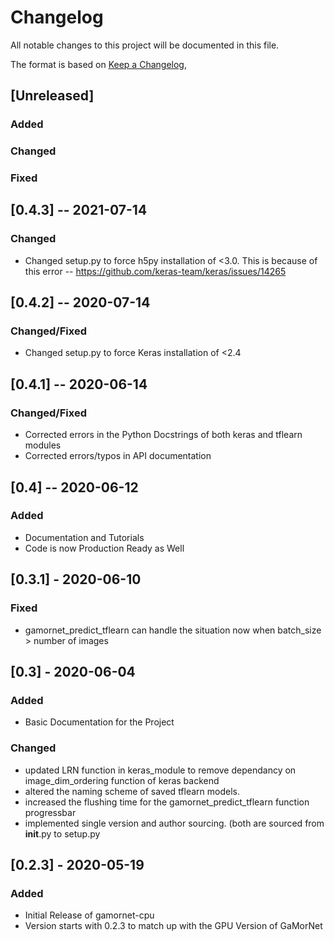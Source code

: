 # Changelog
All notable changes to this project will be documented in this file.

The format is based on [Keep a Changelog](https://keepachangelog.com/en/1.0.0/),

## [Unreleased]

### Added

### Changed

### Fixed


## [0.4.3] -- 2021-07-14

### Changed
- Changed setup.py to force h5py installation of <3.0. 
This is because of this error -- https://github.com/keras-team/keras/issues/14265

## [0.4.2] -- 2020-07-14

### Changed/Fixed
- Changed setup.py to force Keras installation of <2.4 

## [0.4.1] -- 2020-06-14

### Changed/Fixed
- Corrected errors in the Python Docstrings of both keras and tflearn modules
- Corrected errors/typos in API documentation 


## [0.4] -- 2020-06-12

### Added
- Documentation and Tutorials
- Code is now Production Ready as Well



## [0.3.1] - 2020-06-10

### Fixed
- gamornet_predict_tflearn can handle the situation now when batch_size > number of images



## [0.3] - 2020-06-04

### Added
- Basic Documentation for the Project

### Changed
- updated LRN function in keras_module to remove dependancy on image_dim_ordering function of keras backend
- altered the naming scheme of saved tflearn models.
- increased the flushing time for the gamornet_predict_tflearn function progressbar
- implemented single version and author sourcing. (both are sourced from __init__.py to setup.py

## [0.2.3] - 2020-05-19
### Added
- Initial Release of gamornet-cpu
- Version starts with 0.2.3 to match up with the GPU Version of GaMorNet
